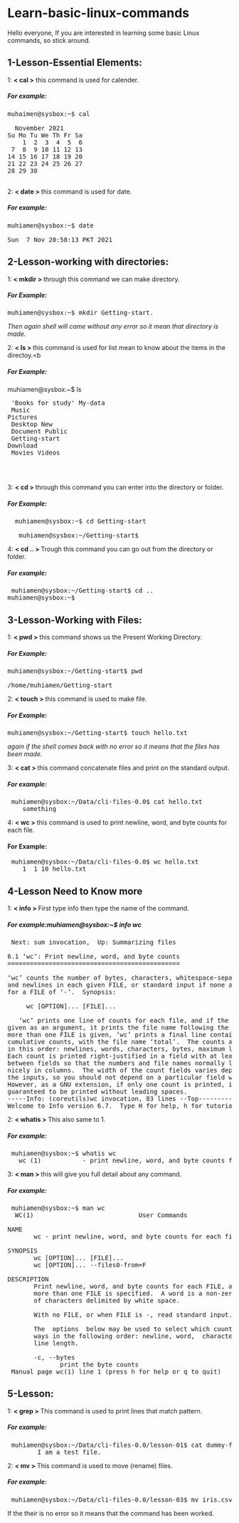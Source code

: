 # Learn-basic-linux-commands
Hello everyone, If you are interested in learning some basic Linux commands, so stick around. <br>
## 1-Lesson-Essential Elements:

1: <b>< cal ></b> this command is used for calender.
##### For example:
<pre>muhaimen@sysbox:~$ cal <br>
  November 2021      
Su Mo Tu We Th Fr Sa  
    1  2  3  4  5  6  
 7  8  9 10 11 12 13  
14 15 16 17 18 19 20  
21 22 23 24 25 26 27  
28 29 30 <br><br></pre>

2: <b> < date > </b> this command is used for date.
##### For example:
<pre>muhiamen@sysbox:~$ date <br>
Sun  7 Nov 20:58:13 PKT 2021</pre>
  
## 2-Lesson-working with directories:

1:<b> < mkdir > </b> through this command we can make directory.<br>
##### For Example:
<pre>muhiamen@sysbox:~$ mkdir Getting-start.<br></pre> 
<i> Then again shell will came without any error so it mean that directory is made.</i> <br>

2: <b> < ls > </b> this command is used for list mean to know about the items in the directoy.<b
##### For Example:
muhiamen@sysbox:~$ ls <br><pre>
'Books for study'           My-data<br>
 Music                      Pictures<br>
 Desktop                    New<br>
 Document                   Public<br>
 Getting-start              Download<br>
 Movies                     Videos<br>
 </pre> <br>
 
  
3: <b> < cd > </b> through this command you can enter into the directory or folder.
##### For Example:
 <pre>  muhiamen@sysbox:~$ cd Getting-start <br>
   muhiamen@sysbox:~/Getting-start$</pre>

4: <b> < cd .. > </b> Trough this command you can go out from the directory or folder.
##### For example:
<pre> muhiamen@sysbox:~/Getting-start$ cd ..
muhiamen@sysbox:~$ </pre>


## 3-Lesson-Working with Files:

  1: <b> < pwd > </b> this command shows us the Present Working Directory.
  ##### For Example:
  <pre>muhiamen@sysbox:~/Getting-start$ pwd <br>
/home/muhiamen/Getting-start</pre>
  
  2: <b> < touch > </b> this command is used to make file.
  ##### For Example:
  <pre>muhiamen@sysbox:~/Getting-start$ touch hello.txt <br></pre>
  <i> again if the shell comes back with no error so it means that the files has been made.</i>
    
  3: <b> < cat > </b> this command concatenate files and print on the standard output.<br>
  ##### For example:
  <pre> muhiamen@sysbox:~/Data/cli-files-0.0$ cat hello.txt 
    something</pre>
  4: <b> < wc > </b> this command is used to print newline, word, and byte counts for each file.
  #### For Example:
  <pre> muhiamen@sysbox:~/Data/cli-files-0.0$ wc hello.txt 
    1  1 10 hello.txt </pre>
  
  ## 4-Lesson Need to Know more
  1: <b> < info > </b> First type info then type the name of the command.
  ##### For example:muhiamen@sysbox:~$ info wc
  <pre> Next: sum invocation,  Up: Summarizing files

6.1 ‘wc’: Print newline, word, and byte counts
==============================================

‘wc’ counts the number of bytes, characters, whitespace-separated words,
and newlines in each given FILE, or standard input if none are given or
for a FILE of ‘-’.  Synopsis:

     wc [OPTION]... [FILE]...

   ‘wc’ prints one line of counts for each file, and if the file was
given as an argument, it prints the file name following the counts.  If
more than one FILE is given, ‘wc’ prints a final line containing the
cumulative counts, with the file name ‘total’.  The counts are printed
in this order: newlines, words, characters, bytes, maximum line length.
Each count is printed right-justified in a field with at least one space
between fields so that the numbers and file names normally line up
nicely in columns.  The width of the count fields varies depending on
the inputs, so you should not depend on a particular field width.
However, as a GNU extension, if only one count is printed, it is
guaranteed to be printed without leading spaces.
-----Info: (coreutils)wc invocation, 83 lines --Top-----------------------------
Welcome to Info version 6.7.  Type H for help, h for tutorial. </pre>
  
2: <b> < whatis > </b> This also same to 1.
##### For example:
<pre> muhiamen@sysbox:~$ whatis wc
   wc (1)           - print newline, word, and byte counts for each file </pre>

3: <b> < man > </b> this will give you full detail about any command.
  ##### For example:
  <pre> muhiamen@sysbox:~$ man wc
  WC(1)                            User Commands                           WC(1)

NAME
       wc - print newline, word, and byte counts for each file

SYNOPSIS
       wc [OPTION]... [FILE]...
       wc [OPTION]... --files0-from=F

DESCRIPTION
       Print newline, word, and byte counts for each FILE, and a total line if
       more than one FILE is specified.  A word is a non-zero-length  sequence
       of characters delimited by white space.

       With no FILE, or when FILE is -, read standard input.

       The  options  below may be used to select which counts are printed, al‐
       ways in the following order: newline, word,  character,  byte,  maximum
       line length.

       -c, --bytes
              print the byte counts
 Manual page wc(1) line 1 (press h for help or q to quit) </pre>
  
 ## 5-Lesson:
  1: <b> < grep > </b> This command is used to print lines that match pattern.
  ##### For example:
  <pre> muhiamen@sysbox:~/Data/cli-files-0.0/lesson-01$ cat dummy-file.txt | grep "test"
        I am a test file. </pre>
  2: <b> < mv > </b> This command is used to move (rename) files.
  ##### For example:
  <pre> muhiamen@sysbox:~/Data/cli-files-0.0/lesson-03$ mv iris.csv iris.backup.cv </pre>
  If the their is no error so it means that the command has been worked.
 
